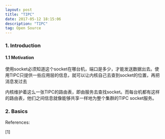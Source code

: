 ```yaml
---
layout: post
title: "TIPC"
date: 2017-05-12 18:15:06 
description: "TIPC"
tag: Open Source
---
```



### 1. Introduction

#### 1.1 Motivation

使用socket必须知道这个socket在哪台机，端口是多少，才能发送数据出去。使用TIPC只提供一些应用层的信息，就可以让内核自己去查到socket的位置，再把消息发过去

内核维护着这么一张TIPC的路由表，即由服务去查找socket。而每台机都有这样的路由表，他们之间信息就像能够共享一样地为整个集群的TIPC socket服务。

### 2. Basics





References:

[1] 